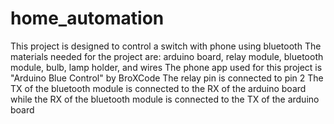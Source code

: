 # home_automation
This project is designed to control a switch with phone using bluetooth
The materials needed for the project are: arduino board, relay module, bluetooth module, bulb, lamp holder, and wires
The phone app used for this project is "Arduino Blue Control" by BroXCode
The relay pin is connected to pin 2
The TX of the bluetooth module is connected to the RX of the arduino board while the RX of the bluetooth module is connected to the TX of the arduino board
